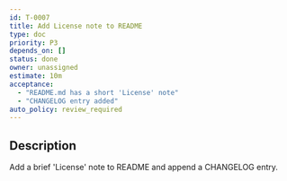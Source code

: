 ```yaml
---
id: T-0007
title: Add License note to README
type: doc
priority: P3
depends_on: []
status: done
owner: unassigned
estimate: 10m
acceptance:
  - "README.md has a short 'License' note"
  - "CHANGELOG entry added"
auto_policy: review_required
---
```


## Description
Add a brief 'License' note to README and append a CHANGELOG entry.
